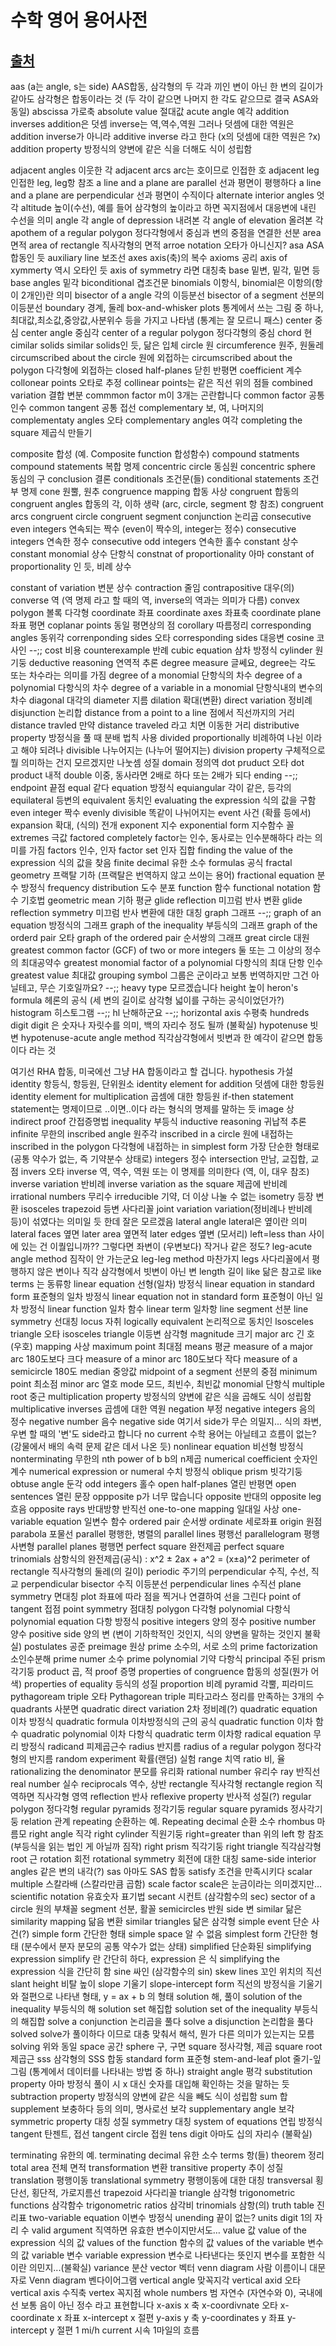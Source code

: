 # 수학 영어 용어사전

## [출처](http://semtle.kumoh.ac.kr/~jindongp/tt/345)
 

 

aas (a는 angle, s는 side) AAS합동, 삼각형의 두 각과 끼인 변이 아닌 한 변의 길이가 같아도 삼각형은 합동이라는 것 (두 각이 같으면 나머지 한 각도 같으므로 결국 ASA와 동일)
abscissa 가로축
absolute value 절대값
acute angle 예각
addition inverses addition은 덧셈 inverse는 역,역수,역원 그러나 덧셈에 대한 역원은 addition inverse가 아니라 additive inverse 라고 한다 (x의 덧셈에 대한 역원은 ?x)
addition property 방정식의 양변에 같은 식을 더해도 식이 성립함

adjacent angles 이웃한 각
adjacent arcs arc는 호이므로 인접한 호
adjacent leg 인접한 leg, leg항 참조
a line and a plane are parallel 선과 평면이 평행하다
a line and a plane are perpendicular 선과 평면이 수직이다
alternate interior angles 엇각
altitude 높이(수선), 예를 들어 삼각형의 높이라고 하면 꼭지점에서 대응변에 내린 수선을 의미
angle 각
angle of depression 내려본 각
angle of elevation 올려본 각
apothem of a regular polygon 정다각형에서 중심과 변의 중점을 연결한 선분
area 면적
area of rectangle 직사각형의 면적
arroe notation 오타가 아니신지?
asa ASA 합동인 듯
auxiliary line 보조선
axes axis(축)의 복수
axioms 공리
axis of xymmerty 역시 오타인 듯 axis of symmetry 라면 대칭축
base 밑변, 밑각, 밑면 등
base angles 밑각
biconditional 겹조건문
binomials 이항식, binomial은 이항의(항이 2개인)란 의미
bisector of a angle 각의 이등분선
bisector of a segment 선분의 이등분선
boundary 경계, 둘레
box-and-whisker plots 통계에서 쓰는 그림 중 하나, 최대값,최소값,중앙값,사분위수 등을 가지고 나타냄 (통계는 잘 모르니 패스)
center 중심
center angle 중심각
center of a regular polygon 정다각형의 중심
chord 현
cimilar solids similar solids인 듯, 닮은 입체
circle 원
circumference 원주, 원둘레
circumscribed about the circle 원에 외접하는
circumscribed about the polygon 다각형에 외접하는
closed half-planes 닫힌 반평면
coefficient 계수
collonear points 오타로 추정 collinear points는 같은 직선 위의 점들
combined variation 결합 변분
commmon factor m이 3개는 곤란합니다 common factor 공통인수
common tangent  공통 접선
complementary 보, 여, 나머지의
complementaty angles 오타 complementary angles 여각
completing the square 제곱식 만들기

composite 합성 (예. Composite function 합성함수)
compound statments compound statements 복합 명제
concentric circle 동심원
concentric sphere 동심의 구
conclusion 결론
conditionals 조건문(들)
conditional statements 조건부 명제
cone 원뿔, 원추
congruence mapping 합동 사상
congruent 합동의
congruent angles 합동의 각, 이하 생략 (arc, circle, segment 항 참조)
congruent arcs
congruent circle
congruent segment
conjunction 논리곱
consecutive even integers 연속되는 짝수 (even이 짝수의, integer는 정수)
consecutive integers 연속한 정수
consecutive odd integers 연속한 홀수
constant 상수
constant monomial 상수 단항식
constnat of proportionality 아마 constant of proportionality 인 듯, 비례 상수

constant of variation 변분 상수
contraction 줄임
contrapositive 대우(의)
converse 역 (역 명제 라고 할 때의 역, inverse의 역과는 의미가 다름)
convex polygon 볼록 다각형
coordinate 좌표
coordinate axes 좌표축
coordinate plane 좌표 평면
coplanar points 동일 평면상의 점
corollary 따름정리
corresponding angles 동위각
correnponding sides 오타 corresponding sides 대응변
cosine 코사인 --;;
cost 비용
counterexample 반례
cubic equation 삼차 방정식
cylinder 원기둥
deductive reasoning 연역적 추론
degree measure 글쎄요, degree는 각도 또는 차수라는 의미를 가짐
degree of a monomial 단항식의 차수
degree of a polynomial 다항식의 차수
degree of a variable in a monomial 단항식내의 변수의 차수
diagonal 대각의
diameter 지름
dilation 확대(변환)
direct variation 정비례
disjunction 논리합
distance from a point to a line 점에서 직선까지의 거리
distance travled 만약 distance traveled 라고 치면 이동한 거리
distributive property 방정식을 풀 때 분배 법칙 사용
divided proportionally 비례하여 나뉜 이라고 해야 되려나
divisible 나누어지는 (나누어 떨어지는)
division property 구체적으로 뭘 의미하는 건지 모르겠지만 나눗셈 성질
domain 정의역
dot pruduct 오타 dot product 내적
double 이중, 동사라면 2배로 하다 또는 2배가 되다
ending --;;
endpoint 끝점
equal 같다
equation 방정식
equiangular 각이 같은, 등각의
equilateral 등변의
equivalent 동치인
evaluating the expression 식의 값을 구함
even integer 짝수
evenly divisible 똑같이 나뉘어지는
event 사건 (확률 등에서)
expansion 확대, (식의) 전개
exponent 지수
exponential form 지수함수 꼴
extremes 극값
factored completely factor는 인수, 동사로는 인수분해하다 라는 의미를 가짐
factors 인수, 인자
factor set 인자 집합
finding the value of the expression 식의 값을 찾음
finite decimal 유한 소수
formulas 공식
fractal geometry 프랙탈 기하 (프랙탈은 번역하지 않고 쓰이는 용어)
fractional equation 분수 방정식
frequency distribution 도수 분포
function 함수
functional notation 함수 기호법
geometric mean 기하 평균
glide reflection 미끄럼 반사 변환
glide reflection symmetry 미끄럼 반사 변환에 대한 대칭
graph 그래프 --;;
graph of an equation 방정식의 그래프
graph of the inequality 부등식의 그래프
graph of the orderd pair 오타 graph of the ordered pair 순서쌍의 그래프
great circle 대원
greatest common factor (GCF) of two or more integers 둘 또는 그 이상의 정수의 최대공약수
greatest monomial factor of a polynomial 다항식의 최대 단항 인수
greatest value 최대값
grouping symbol 그룹은 군이라고 보통 번역하지만 그건 아닐테고, 무슨 기호일까요? --;;
heavy type 모르겠습니다
height 높이
heron's formula 헤론의 공식 (세 변의 길이로 삼각형 넓이를 구하는 공식이었던가?)
histogram 히스토그램 --;;
hl 난해하군요 --;;
horizontal axis 수평축
hundreds digit  digit 은 숫자나 자릿수를 의미, 백의 자리수 정도 될까 (불확실)
hypotenuse 빗변
hypotenuse-acute angle method 직각삼각형에서 빗변과 한 예각이 같으면 합동이다 라는 것

여기선 RHA 합동, 미국에선 그냥 HA 합동이라고 할 겁니다.
hypothesis 가설
identity 항등식, 항등원, 단위원소
identity element for addition 덧셈에 대한 항등원
identity element for multiplication 곱셈에 대한 항등원
if-then statement statement는 명제이므로 ..이면..이다 라는 형식의 명제를 말하는 듯
image 상
indirect proof 간접증명법
inequality 부등식
inductive reasoning 귀납적 추론
infinite 무한의
inscribed angle 원주각
inscribed in a circle 원에 내접하는
inscribed in the polygon 다각형에 내접하는
in simplest form 가장 단순한 형태로 (공통 약수가 없는, 즉 기약분수 상태로)
integers 정수
intersection 만남, 교집합, 교점
invers 오타 inverse 역, 역수, 역원 또는 이 명제를 의미한다 (역, 이, 대우 참조)
inverse variation 반비례
inverse variation as the square 제곱에 반비례
irrational numbers 무리수
irreducible 기약, 더 이상 나눌 수 없는
isometry 등장 변환
isosceles trapezoid 등변 사다리꼴
joint variation variation(정비례나 반비례 등)이 섞였다는 의미일 듯 한데 잘은 모르겠음
lateral angle lateral은 옆이란 의미
lateral faces 옆면
later area 옆면적
later edges 옆변 (모서리)
left=less than 사이에 있는 건 이퀄입니까?? 그렇다면 좌변이 (우변보다) 작거나 같은 정도?
leg-acute angle method 짐작이 안 가는군요
leg-leg method 마찬가지
legs 사다리꼴에서 평행하지 않은 변이나 직각 삼각형에서 빗변이 아닌 변
length 길이
like 닮은 참고로 like terms 는 동류항
linear equation 선형(일차) 방정식
linear equation in standard form 표준형의 일차 방정식
linear equation not in standard form 표준형이 아닌 일차 방정식
linear function 일차 함수
linear term 일차항
line segment 선분
line symmetry 선대칭
locus 자취
logically equivalent 논리적으로 동치인
lsosceles triangle 오타 isosceles triangle 이등변 삼각형
magnitude 크기
major arc 긴 호 (우호)
mapping 사상
maximum point 최대점
means 평균
measure of a major arc 180도보다 크다
measure of a minor arc 180도보다 작다
measure of a semicircle 180도
median 중앙값
midpoint of a segment 선분의 중점
minimum point 최소점
minor arc 열호
mode 모드, 최빈수, 최빈값
monomial 단항식
multiple root 중근
multiplication property 방정식의 양변에 같은 식을 곱해도 식이 성립함
multiplicative inverses 곱셈에 대한 역원
negation 부정
negative integers 음의 정수
negative number 음수
negative side 여기서 side가 무슨 의밀지... 식의 좌변, 우변 할 때의 '변'도 side라고 합니다
no current 수학 용어는 아닐테고 흐름이 없는? (강물에서 배의 속력 문제 같은 데서 나온 듯)
nonlinear equation 비선형 방정식
nonterminating 무한의
nth power of b b의 n제곱
numerical coefficient 숫자인 계수
numerical expression or numeral 수치 방정식
oblique prism 빗각기둥
obtuse angle 둔각
odd integers 홀수
open half-planes 열린 반평면
open sentences 열린 문장
oppposite p가 너무 많습니다 opposite 반대의
opposite leg 흐음
opposite rays 반대방향 반직선
one-to-one mapping 일대일 사상
one-variable equation 일변수 함수
ordered pair 순서쌍
ordinate 세로좌표
origin 원점
parabola 포물선
parallel 평행한, 병렬의
parallel lines 평행선
parallelogram 평행사변형
parallel planes 평행면
perfect square 완전제곱
perfect square trinomials 삼항식의 완전제곱(공식) : x^2 ± 2ax + a^2 = (x±a)^2
perimeter of rectangle 직사각형의 둘레(의 길이)
periodic 주기의
perpendicular 수직, 수선, 직교
perpendicular bisector 수직 이등분선
perpendicular lines 수직선
plane symmetry 면대칭
plot 좌표에 따라 점을 찍거나 연결하여 선을 그린다
point of tangent 접점
point symmetry 점대칭
polygon 다각형
polynomial 다항식
polynomial equation 다항 방정식
positive integers 양의 정수
positive number 양수
positive side 양의 변 (변이 기하학적인 것인지, 식의 양변을 말하는 것인지 불확실)
postulates 공준
preimage 원상
prime 소수의, 서로 소의
prime factorization 소인수분해
prime numer 소수
prime polynomial 기약 다항식
principal 주된
prism 각기둥
product 곱, 적
proof 증명
properties of congruence 합동의 성질(뭔가 어색)
properties of equality 등식의 성질
proportion 비례
pyramid 각뿔, 피라미드
pythagoream triple 오타 Pythagorean triple 피타고라스 정리를 만족하는 3개의 수
quadrants 사분면
quadratic direct variation 2차 정비례(?)
quadratic equation 이차 방정식
quadratic formula 이차방정식의 근의 공식
quadratic function 이차 함수
quadratic polynomial 이차 다항식
quadratic term 이차항
radical equation 무리 방정식
radicand 피제곱근수
radius 반지름
radius of a regular polygon 정다각형의 반지름
random experiment 확률(랜덤) 실험
range 치역
ratio 비, 율
rationalizing the denominator 분모를 유리화
rational number 유리수
ray 반직선
real number 실수
reciprocals 역수, 상반
rectangle 직사각형
rectangle region 직역하면 직사각형 영역
reflection 반사
reflexive property 반사적 성질(?)
regular polygon 정다각형
regular pyramids 정각기둥
regular square pyramids 정사각기둥
relation 관계
repeating 순환하는 예. Repeating decimal 순환 소수
rhombus 마름모
right angle 직각
right cylinder 직원기둥
right=greater than 위의 left 항 참조 (부등식을 읽는 법인 게 아닐까 짐작)
right prism 직각기둥
right triangle 직각삼각형
root 근
rotation 회전
rotational symmetry 회전에 대한 대칭
same-side interior angles 같은 변의 내각(?)
sas 아마도 SAS 합동
satisfy 조건을 만족시키다
scalar multiple 스칼라배 (스칼라만큼 곱함)
scale factor scale은 눈금이라는 의미겠지만…
scientific notation 유효숫자 표기법
secant 시컨트 (삼각함수의 sec)
sector of a circle 원의 부채꼴
segment 선분, 활꼴
semicircles 반원
side 변
similar 닮은
similarity mapping 닮음 변환
similar triangles 닮은 삼각형
simple event 단순 사건(?)
simple form 간단한 형태
simple space 알 수 없음
simplest form 간단한 형태 (분수에서 분자 분모의 공통 약수가 없는 상태)
simplified 단순화된
simplifying expression simplify 란 간단히 하다, expression 은 식
simplifying the expression 식을 간단히 함
sine 싸인 (삼각함수의 sin)
skew lines 꼬인 위치의 직선
slant height 비탈 높이
slope 기울기
slope-intercept form 직선의 방정식을 기울기와 절편으로 나타낸 형태, y = ax + b 의 형태
solution 해, 풀이
solution of the inequality 부등식의 해
solution set 해집합
solution set of the inequality 부등식의 해집합
solve a conjunction 논리곱을 풀다
solve a disjunction 논리합을 풀다
solved solve가 풀이하다 이므로 대충 맞춰서 해석, 뭔가 다른 의미가 있는지는 모름
solving 위와 동일
space 공간
sphere 구, 구면
square 정사각형, 제곱
square root 제곱근
sss 삼각형의 SSS 합동
standard form 표준형
stem-and-leaf plot 줄기-잎 그림 (통계에서 데이터를 나타내는 방법 중 하나)
straight angle 평각
substitution property 아마 방정식 풀이 시 x 대신 숫자를 대입해 확인하는 것을 말하는 듯
subtraction property 방정식의 양변에 같은 식을 빼도 식이 성립함
sum 합
supplement 보충하다 등의 의미, 명사로선 보각
supplementary angle 보각
symmetric property 대칭 성질
symmetry 대칭
system of equations 연립 방정식
tangent 탄젠트, 접선
tangent circle 접원
tens digit 아마도 십의 자리수 (불확실)

terminating 유한의  예. terminating decimal 유한 소수
terms 항(들)
theorem 정리
total area 전체 면적
transformation 변환
transitive property 추이 성질
translation 평행이동
translational symmetry 평행이동에 대한 대칭
transversal 횡단선, 횡단적, 가로지름선
trapezoid 사다리꼴
triangle 삼각형
trigonometric functions 삼각함수
trigonometric ratios 삼각비
trinomials 삼항(의)
truth table 진리표
two-variable equation 이변수 방정식
unending 끝이 없는?
units digit 1의 자리 수
valid argument 직역하면 유효한 변수이지만서도…
value 값
value of the expression 식의 값
values of the function 함수의 값
values of the variable 변수의 값
variable 변수
variable expression 변수로 나타낸다는 뜻인지 변수를 포함한 식이란 의민지...(불확실)
variance 분산
vector 벡터
venn diagram 사람 이름이니 대문자로 Venn diagram 벤다이어그램
vertical angle 맞꼭지각
vertical axid 오타 vertical axis 수직축
vertex 꼭지점
whole numbers 범 자연수 (자연수와 0), 국내에선 보통 음이 아닌 정수 라고 표현합니다
x-axis x 축
x-coordivnate 오타 x-coordinate x 좌표
x-intercept x 절편
y-axis y 축
y-coordinates y 좌표
y-intercept y 절편
1 mi/h current 시속 1마일의 흐름